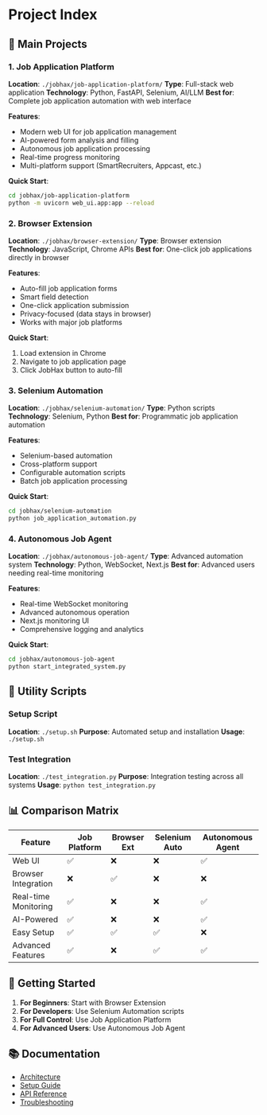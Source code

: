 # Project Index

## 🎯 Main Projects

### 1. Job Application Platform
**Location**: `./jobhax/job-application-platform/`
**Type**: Full-stack web application
**Technology**: Python, FastAPI, Selenium, AI/LLM
**Best for**: Complete job application automation with web interface

**Features**:
- Modern web UI for job application management
- AI-powered form analysis and filling
- Autonomous job application processing
- Real-time progress monitoring
- Multi-platform support (SmartRecruiters, Appcast, etc.)

**Quick Start**:
```bash
cd jobhax/job-application-platform
python -m uvicorn web_ui.app:app --reload
```

### 2. Browser Extension
**Location**: `./jobhax/browser-extension/`
**Type**: Browser extension
**Technology**: JavaScript, Chrome APIs
**Best for**: One-click job applications directly in browser

**Features**:
- Auto-fill job application forms
- Smart field detection
- One-click application submission
- Privacy-focused (data stays in browser)
- Works with major job platforms

**Quick Start**:
1. Load extension in Chrome
2. Navigate to job application page
3. Click JobHax button to auto-fill

### 3. Selenium Automation
**Location**: `./jobhax/selenium-automation/`
**Type**: Python scripts
**Technology**: Selenium, Python
**Best for**: Programmatic job application automation

**Features**:
- Selenium-based automation
- Cross-platform support
- Configurable automation scripts
- Batch job application processing

**Quick Start**:
```bash
cd jobhax/selenium-automation
python job_application_automation.py
```

### 4. Autonomous Job Agent
**Location**: `./jobhax/autonomous-job-agent/`
**Type**: Advanced automation system
**Technology**: Python, WebSocket, Next.js
**Best for**: Advanced users needing real-time monitoring

**Features**:
- Real-time WebSocket monitoring
- Advanced autonomous operation
- Next.js monitoring UI
- Comprehensive logging and analytics

**Quick Start**:
```bash
cd jobhax/autonomous-job-agent
python start_integrated_system.py
```

## 🔧 Utility Scripts

### Setup Script
**Location**: `./setup.sh`
**Purpose**: Automated setup and installation
**Usage**: `./setup.sh`

### Test Integration
**Location**: `./test_integration.py`
**Purpose**: Integration testing across all systems
**Usage**: `python test_integration.py`

## 📊 Comparison Matrix

| Feature | Job Platform | Browser Ext | Selenium Auto | Autonomous Agent |
|---------|--------------|-------------|---------------|------------------|
| Web UI | ✅ | ❌ | ❌ | ✅ |
| Browser Integration | ❌ | ✅ | ❌ | ❌ |
| Real-time Monitoring | ✅ | ❌ | ❌ | ✅ |
| AI-Powered | ✅ | ❌ | ❌ | ✅ |
| Easy Setup | ✅ | ✅ | ✅ | ❌ |
| Advanced Features | ✅ | ❌ | ✅ | ✅ |

## 🚀 Getting Started

1. **For Beginners**: Start with Browser Extension
2. **For Developers**: Use Selenium Automation scripts
3. **For Full Control**: Use Job Application Platform
4. **For Advanced Users**: Use Autonomous Job Agent

## 📚 Documentation

- [Architecture](./ARCHITECTURE.md)
- [Setup Guide](./SETUP.md)
- [API Reference](../jobhax/API_REFERENCE.md)
- [Troubleshooting](./TROUBLESHOOTING.md)

